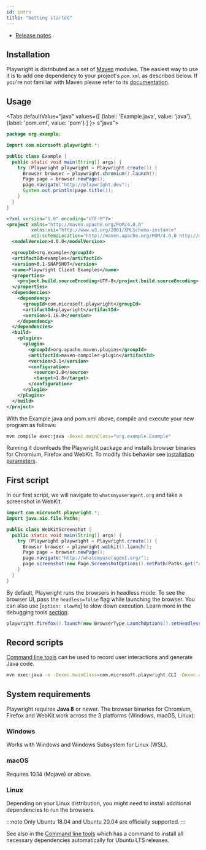 ```yaml
---
id: intro
title: "Getting started"
---
```


<!-- TOC -->
- [Release notes](./release-notes.md)

## Installation

Playwright is distributed as a set of [Maven](https://maven.apache.org/what-is-maven.html) modules. The easiest way to use it is to add one dependency to your project's `pom.xml` as described below. If you're not familiar with Maven please refer to its [documentation](https://maven.apache.org/guides/getting-started/maven-in-five-minutes.html).

## Usage

<Tabs
  defaultValue="java"
  values={[
    {label: 'Example.java', value: 'java'},
    {label: 'pom.xml', value: 'pom'}
  ]
}>
s"java">

```java
package org.example;

import com.microsoft.playwright.*;

public class Example {
  public static void main(String[] args) {
    try (Playwright playwright = Playwright.create()) {
      Browser browser = playwright.chromium().launch();
      Page page = browser.newPage();
      page.navigate("http://playwright.dev");
      System.out.println(page.title());
    }
  }
}
```

</TabItem>
<TabItem value="pom">

```xml
<?xml version="1.0" encoding="UTF-8"?>
<project xmlns="http://maven.apache.org/POM/4.0.0"
         xmlns:xsi="http://www.w3.org/2001/XMLSchema-instance"
         xsi:schemaLocation="http://maven.apache.org/POM/4.0.0 http://maven.apache.org/xsd/maven-4.0.0.xsd">
  <modelVersion>4.0.0</modelVersion>

  <groupId>org.example</groupId>
  <artifactId>examples</artifactId>
  <version>0.1-SNAPSHOT</version>
  <name>Playwright Client Examples</name>
  <properties>
    <project.build.sourceEncoding>UTF-8</project.build.sourceEncoding>
  </properties>
  <dependencies>
    <dependency>
      <groupId>com.microsoft.playwright</groupId>
      <artifactId>playwright</artifactId>
      <version>1.16.0</version>
    </dependency>
  </dependencies>
  <build>
    <plugins>
      <plugin>
        <groupId>org.apache.maven.plugins</groupId>
        <artifactId>maven-compiler-plugin</artifactId>
        <version>3.1</version>
        <configuration>
          <source>1.8</source>
          <target>1.8</target>
        </configuration>
      </plugin>
    </plugins>
  </build>
</project>
```

</TabItem>
</Tabs>

With the Example.java and pom.xml above, compile and execute your new program as follows:

```bash
mvn compile exec:java -Dexec.mainClass="org.example.Example"
```

Running it downloads the Playwright package and installs browser binaries for Chromium, Firefox and WebKit. To modify this behavior see [installation parameters](./browsers.md#installing-browsers).

## First script

In our first script, we will navigate to `whatsmyuseragent.org` and take a screenshot in WebKit.

```java
import com.microsoft.playwright.*;
import java.nio.file.Paths;

public class WebKitScreenshot {
  public static void main(String[] args) {
    try (Playwright playwright = Playwright.create()) {
      Browser browser = playwright.webkit().launch();
      Page page = browser.newPage();
      page.navigate("http://whatsmyuseragent.org/");
      page.screenshot(new Page.ScreenshotOptions().setPath(Paths.get("example.png")));
    }
  }
}
```

By default, Playwright runs the browsers in headless mode. To see the browser UI, pass the `headless=false` flag while launching the browser. You can also use [`option: slowMo`] to slow down execution. Learn more in the debugging tools [section](./debug.md).

```java
playwright.firefox().launch(new BrowserType.LaunchOptions().setHeadless(false).setSlowMo(50));
```

## Record scripts

[Command line tools](./cli.md) can be used to record user interactions and generate Java code.

```bash
mvn exec:java -e -Dexec.mainClass=com.microsoft.playwright.CLI -Dexec.args="codegen wikipedia.org"
```

## System requirements

Playwright requires **Java 8** or newer. The browser binaries for Chromium,
Firefox and WebKit work across the 3 platforms (Windows, macOS, Linux):

### Windows

Works with Windows and Windows Subsystem for Linux (WSL).

### macOS

Requires 10.14 (Mojave) or above.

### Linux

Depending on your Linux distribution, you might need to install additional
dependencies to run the browsers.

:::note
Only Ubuntu 18.04 and Ubuntu 20.04 are officially supported.
:::

See also in the [Command line tools](./cli.md#install-system-dependencies)
which has a command to install all necessary dependencies automatically for Ubuntu
LTS releases.

